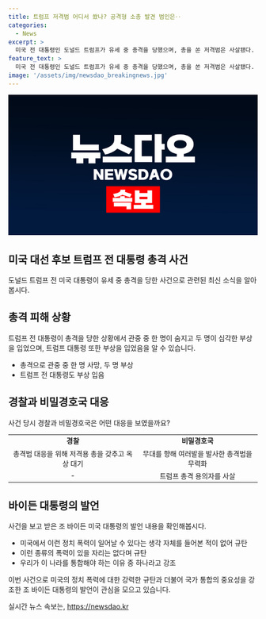 ```yaml
---
title: 트럼프 저격범 어디서 쐈나? 공격형 소총 발견 범인은‥
categories:
  - News
excerpt: >
  미국 전 대통령인 도널드 트럼프가 유세 중 총격을 당했으며, 총을 쏜 저격범은 사살됐다. 트럼프는 피흘리는 사진이 공개되었으며, 총격범이 유세장 밖에서 발포하면서 관중 중 한 명이 사망하고 두 명이 심각한 부상을 입었다. 대통령 바이든은 이를 규탄하며 이런 정치 폭력은 적절하지 않다고 밝혔다. 현장에서는 대응 사격을 위해 경찰이 대기하고 있었고 총격범에 대한 대응 영상도 나왔다. 현재 사건은 조사 중이다.
feature_text: >
  미국 전 대통령인 도널드 트럼프가 유세 중 총격을 당했으며, 총을 쏜 저격범은 사살됐다. 트럼프는 피흘리는 사진이 공개되었으며, 총격범이 유세장 밖에서 발포하면서 관중 중 한 명이 사망하고 두 명이 심각한 부상을 입었다. 대통령 바이든은 이를 규탄하며 이런 정치 폭력은 적절하지 않다고 밝혔다. 현장에서는 대응 사격을 위해 경찰이 대기하고 있었고 총격범에 대한 대응 영상도 나왔다. 현재 사건은 조사 중이다.
image: '/assets/img/newsdao_breakingnews.jpg'
---
```


<p><img src="/assets/img/newsdao_breakingnews.jpg" alt="flaretime 속보" /></p>

<h2 data-ke-size="size26">미국 대선 후보 트럼프 전 대통령 총격 사건</h2>

<p data-ke-size="size16">도널드 트럼프 전 미국 대통령이 유세 중 총격을 당한 사건으로 관련된 최신 소식을 알아봅시다.</p>

<h2 data-ke-size="size24">총격 피해 상황</h2>

<p data-ke-size="size16">트럼프 전 대통령이 총격을 당한 상황에서 관중 중 한 명이 숨지고 두 명이 심각한 부상을 입었으며, 트럼프 대통령 또한 부상을 입었음을 알 수 있습니다.</p>

<ul>
<li>총격으로 관중 중 한 명 사망, 두 명 부상</li>
<li>트럼프 전 대통령도 부상 입음</li>
</ul>

<h2 data-ke-size="size24">경찰과 비밀경호국 대응</h2>

<p data-ke-size="size16">사건 당시 경찰과 비밀경호국은 어떤 대응을 보였을까요?</p>

<table>
<tr>
<td style="text-align: center; height: 17px;"><b>경찰</b></td>
<td style="text-align: center; height: 17px;"><b>비밀경호국</b></td>
</tr>
<tr>
<td style="text-align: center; height: 17px;">총격범 대응을 위해 저격용 총을 갖추고 옥상 대기</td>
<td style="text-align: center; height: 17px;">무대를 향해 여러발을 발사한 총격범을 무력화</td>
</tr>
<tr>
<td style="text-align: center; height: 17px;">-</td>
<td style="text-align: center; height: 17px;">트럼프 총격 용의자를 사살</td>
</tr>
</table>

<h2 data-ke-size="size24">바이든 대통령의 발언</h2>

<p data-ke-size="size16">사건을 보고 받은 조 바이든 미국 대통령의 발언 내용을 확인해봅시다.</p>

<ul>
<li>미국에서 이런 정치 폭력이 일어날 수 있다는 생각 자체를 들어본 적이 없어 규탄</li>
<li>이런 종류의 폭력이 있을 자리는 없다며 규탄</li>
<li>우리가 이 나라를 통합해야 하는 이유 중 하나라고 강조</li>
</ul>

<p data-ke-size="size16">이번 사건으로 미국의 정치 폭력에 대한 강력한 규탄과 더불어 국가 통합의 중요성을 강조한 조 바이든 대통령의 발언이 관심을 모으고 있습니다.</p>
실시간 뉴스 속보는, <a href="https://newsdao.kr" rel="dofollow">https://newsdao.kr</a>



